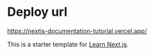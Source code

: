 # Deploy url

https://nextjs-documentation-tutorial.vercel.app/

This is a starter template for [Learn Next.js](https://nextjs.org/learn).
